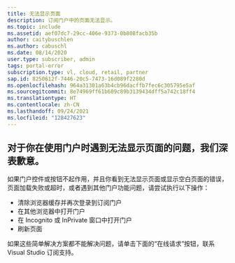 ```yaml
---
title: 无法显示页面
description: 订阅门户中的页面无法显示。
ms.topic: include
ms.assetid: aef07dc7-29cc-406e-9373-0b808facb35b
author: caitybuschlen
ms.author: cabuschl
ms.date: 08/14/2020
user.type: subscriber, admin
tags: portal-error
subscription.type: vl, cloud, retail, partner
sap.id: 8250612f-7446-20c5-7473-16d089f2280d
ms.openlocfilehash: 964a31301a63b4cb96dacffb7fec6c305795e5af
ms.sourcegitcommit: 8e74969ff61b609c89b3139434dff5a742c18ff4
ms.translationtype: HT
ms.contentlocale: zh-CN
ms.lasthandoff: 09/24/2021
ms.locfileid: "128427623"
---
```

## <a name="were-sorry-to-hear-that-youre-experiencing-an-issue-with-a-page-not-being-displayed-while-using-the-portal"></a>对于你在使用门户时遇到无法显示页面的问题，我们深表歉意。 

如果门户控件或按钮不起作用，并且你看到无法显示页面或显示空白页面的错误，页面加载失败或超时，或者遇到其他门户功能问题，请尝试执行以下操作： 

* 清除浏览器缓存并再次登录到订阅门户 
* 在其他浏览器中打开门户 
* 在 Incognito 或 InPrivate 窗口中打开门户 
* 刷新页面  

如果这些简单解决方案都不能解决问题，请单击下面的“在线请求”按钮，联系 Visual Studio 订阅支持。 